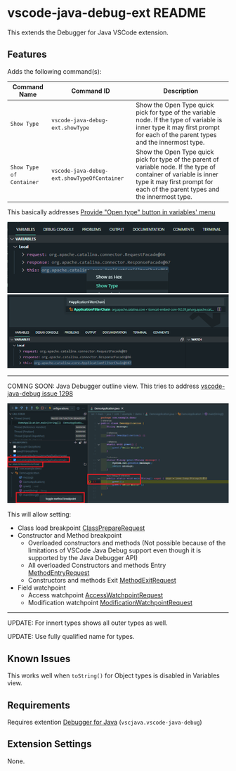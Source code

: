 # vscode-java-debug-ext README

This extends the Debugger for Java VSCode extension.

## Features

Adds the following command(s):

|Command Name|Command ID|Description|
|-|-|-|
|```Show Type```|```vscode-java-debug-ext.showType```|Show the Open Type quick pick for type of the variable node. If the type of variable is inner type it may first prompt for each of the parent types and the innermost type.|
|```Show Type of Container```|```vscode-java-debug-ext.showTypeOfContainer```|Show the Open Type quick pick for type of the parent of variable node. If the type of container of variable is inner type it may first prompt for each of the parent types and the innermost type.|

This basically addresses [Provide "Open type" button in variables' menu](https://github.com/microsoft/vscode-java-debug/issues/1104)

![Show Type Command](images/variable-show-type.png)
![Open Type Quick Pick](images/variable-open-type.png)

---
COMING SOON: Java Debugger outline view. This tries to address [vscode-java-debug issue 1298](https://github.com/microsoft/vscode-java-debug/issues/1298)

![Java Debugger Outline View](images/java-debugger-outline-view.png)

This will allow setting:

- Class load breakpoint [ClassPrepareRequest](https://docs.oracle.com/en/java/javase/17/docs/api/jdk.jdi/com/sun/jdi/request/ClassPrepareRequest.html)
- Constructor and Method breakpoint
  - Overloaded constructors and methods (Not possible because of the limitations of VSCode Java Debug support even though it is supported by the Java Debugger API)
  - All overloaded Constructors and methods Entry [MethodEntryRequest](https://docs.oracle.com/en/java/javase/17/docs/api/jdk.jdi/com/sun/jdi/request/MethodEntryRequest.html)
  - Constructors and methods Exit [MethodExitRequest](https://docs.oracle.com/en/java/javase/17/docs/api/jdk.jdi/com/sun/jdi/request/MethodExitRequest.html)
- Field watchpoint
  - Access watchpoint [AccessWatchpointRequest](https://docs.oracle.com/en/java/javase/17/docs/api/jdk.jdi/com/sun/jdi/request/AccessWatchpointRequest.html)
  - Modification watchpoint [ModificationWatchpointRequest](https://docs.oracle.com/en/java/javase/17/docs/api/jdk.jdi/com/sun/jdi/request/ModificationWatchpointRequest.html)
---

UPDATE: For innert types shows all outer types as well.

UPDATE: Use fully qualified name for types.

## Known Issues

This works well when ```toString()``` for Object types is disabled in Variables view.

## Requirements

Requires extention  [Debugger for Java](https://marketplace.visualstudio.com/items?itemName=vscjava.vscode-java-debug) (```vscjava.vscode-java-debug```)

## Extension Settings

None.

